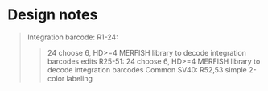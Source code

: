 # Design notes

> Integration barcode: R1-24: 
>> 24 choose 6, HD>=4 MERFISH library to decode integration barcodes
> edits R25-51:
>> 24 choose 6, HD>=4 MERFISH library to decode integration barcodes
> Common SV40: R52,53
>> simple 2-color labeling

